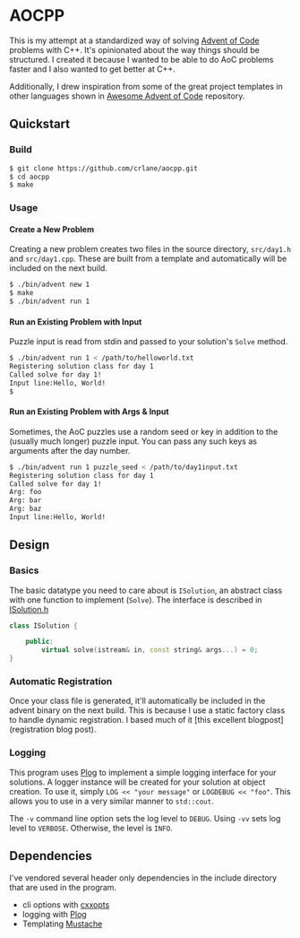 # AOCPP

This is my attempt at a standardized way of solving [Advent of Code][] problems with C++. It's opinionated about the way things should be structured. I created it because I wanted to be able to do AoC problems faster and I also wanted to get better at C++.

Additionally, I drew inspiration from some of the great project templates in other languages shown in [Awesome Advent of Code][] repository.

## Quickstart

### Build
```bash
$ git clone https://github.com/crlane/aocpp.git
$ cd aocpp
$ make
```

### Usage

#### Create a New Problem

Creating a new problem creates two files in the source directory, `src/day1.h` and `src/day1.cpp`. These are built from a template and automatically will be included on the next build.

```bash
$ ./bin/advent new 1
$ make
$ ./bin/advent run 1
```

#### Run an Existing Problem with Input

Puzzle input is read from stdin and passed to your solution's `Solve` method.

```bash
$ ./bin/advent run 1 < /path/to/helloworld.txt
Registering solution class for day 1
Called solve for day 1!
Input line:Hello, World!
$
```

#### Run an Existing Problem with Args & Input

Sometimes, the AoC puzzles use a random seed or key in addition to the (usually much longer) puzzle input. You can pass any such keys as arguments after the day number.

```bash
$ ./bin/advent run 1 puzzle_seed < /path/to/day1input.txt
Registering solution class for day 1
Called solve for day 1!
Arg: foo
Arg: bar
Arg: baz
Input line:Hello, World!
```

## Design

### Basics

The basic datatype you need to care about is `ISolution`, an abstract class with one function to implement (`Solve`). The interface is described in [ISolution.h](./src/ISolution.h)

```c++
class ISolution {

    public:
        virtual solve(istream& in, const string& args...) = 0;
}
```

### Automatic Registration

Once your class file is generated, it'll automatically be included in the advent binary on the next build. This is because I use a static factory class to handle dynamic registration. I based much of it [this excellent blogpost](registration blog post).
### Logging

This program uses [Plog] to implement a simple logging interface for your solutions. A logger instance will be created for your solution at object creation. To use it, simply `LOG << "your message"` or `LOGDEBUG << "foo"`. This allows you to use in a very similar manner to `std::cout`.

The `-v` command line option sets the log level to `DEBUG`. Using `-vv` sets log level to `VERBOSE`. Otherwise, the level is `INFO`.


## Dependencies

I've vendored several header only dependencies in the include directory that are used in the program.

- cli options with [cxxopts][]
- logging with [Plog][]
- Templating [Mustache][]

[Advent of Code]: https://https://adventofcode.com/
[Plog]: https://github.com/SergiusTheBest/plog
[cxxopts]: https://github.com/jarro2783/cxxopts
[StackOverflow Post]: https://stackoverflow.com/questions/1260954/how-can-i-keep-track-of-enumerate-all-classes-that-implement-an-interface
[Awesome Advent of Code]: https://github.com/Bogdanp/awesome-advent-of-code#project-templates
[Mustache]: https://github.com/kainjow/Mustache
